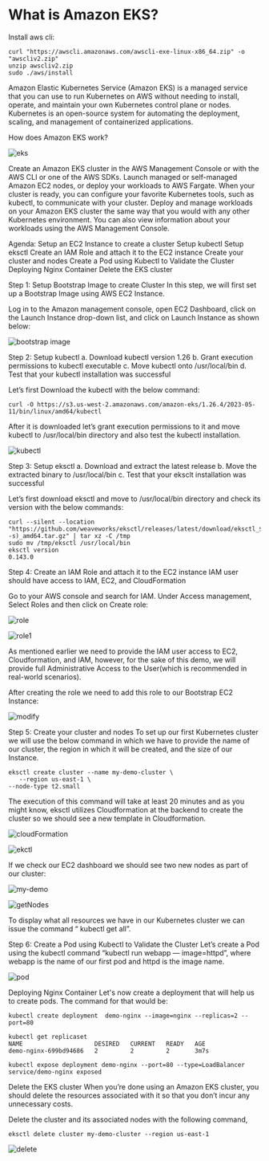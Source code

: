 # What is Amazon EKS?

Install aws cli:
```
curl "https://awscli.amazonaws.com/awscli-exe-linux-x86_64.zip" -o "awscliv2.zip"
unzip awscliv2.zip 
sudo ./aws/install 
```

Amazon Elastic Kubernetes Service (Amazon EKS) is a managed service that you can use to run Kubernetes on AWS without needing to install, operate, and maintain your own Kubernetes control plane or nodes. Kubernetes is an open-source system for automating the deployment, scaling, and management of containerized applications.

How does Amazon EKS work?

![eks](eks.png)

Create an Amazon EKS cluster in the AWS Management Console or with the AWS CLI or one of the AWS SDKs.
Launch managed or self-managed Amazon EC2 nodes, or deploy your workloads to AWS Fargate.
When your cluster is ready, you can configure your favorite Kubernetes tools, such as kubectl, to communicate with your cluster.
Deploy and manage workloads on your Amazon EKS cluster the same way that you would with any other Kubernetes environment. You can also view information about your workloads using the AWS Management Console.

Agenda:
Setup an EC2 Instance to create a cluster
Setup kubectl
Setup eksctl
Create an IAM Role and attach it to the EC2 instance
Create your cluster and nodes
Create a Pod using Kubectl to Validate the Cluster
Deploying Nginx Container
Delete the EKS cluster

Step 1: Setup Bootstrap Image to create Cluster
In this step, we will first set up a Bootstrap Image using AWS EC2 Instance.

Log in to the Amazon management console, open EC2 Dashboard, click on the Launch Instance drop-down list, and click on Launch Instance as shown below:

![bootstrap image](ec2.png)

Step 2: Setup kubectl
a. Download kubectl version 1.26
b. Grant execution permissions to kubectl executable
c. Move kubectl onto /usr/local/bin
d. Test that your kubectl installation was successful

Let’s first Download the kubectl with the below command:

```
curl -O https://s3.us-west-2.amazonaws.com/amazon-eks/1.26.4/2023-05-11/bin/linux/amd64/kubectl
```

After it is downloaded let’s grant execution permissions to it and move kubectl to /usr/local/bin directory and also test the kubectl installation.

![kubectl](kubectl.png)

Step 3: Setup eksctl
a. Download and extract the latest release
b. Move the extracted binary to /usr/local/bin
c. Test that your eksclt installation was successful

Let’s first download eksctl and move to /usr/local/bin directory and check its version with the below commands:

```
curl --silent --location "https://github.com/weaveworks/eksctl/releases/latest/download/eksctl_$(uname -s)_amd64.tar.gz" | tar xz -C /tmp
sudo mv /tmp/eksctl /usr/local/bin
eksctl version
0.143.0
```

Step 4: Create an IAM Role and attach it to the EC2 instance
IAM user should have access to IAM, EC2, and CloudFormation

Go to your AWS console and search for IAM. Under Access management, Select Roles and then click on Create role:

![role](role.png)

![role1](role1.png)

As mentioned earlier we need to provide the IAM user access to EC2, Cloudformation, and IAM, however, for the sake of this demo, we will provide full Administrative Access to the User(which is recommended in real-world scenarios).

After creating the role we need to add this role to our Bootstrap EC2 Instance:

![modify](modify.png)

Step 5: Create your cluster and nodes
To set up our first Kubernetes cluster we will use the below command in which we have to provide the name of our cluster, the region in which it will be created, and the size of our Instance.

```
eksctl create cluster --name my-demo-cluster \
   --region us-east-1 \
--node-type t2.small
```

The execution of this command will take at least 20 minutes and as you might know, eksctl utilizes Cloudformation at the backend to create the cluster so we should see a new template in Cloudformation.

![cloudFormation](cloudFormation.png)

![ekctl](ekctl.png)

If we check our EC2 dashboard we should see two new nodes as part of our cluster:

![my-demo](ec2_kubern.png)

![getNodes](getNodes.png)

To display what all resources we have in our Kubernetes cluster we can issue the command “ kubectl get all”.

Step 6: Create a Pod using Kubectl to Validate the Cluster
Let’s create a Pod using the kubectl command “kubectl run webapp — image=httpd”, where webapp is the name of our first pod and httpd is the image name.

![pod](pod.png)

Deploying Nginx Container
Let's now create a deployment that will help us to create pods. The command for that would be:
```
kubectl create deployment  demo-nginx --image=nginx --replicas=2 --port=80

kubectl get replicaset
NAME                    DESIRED   CURRENT   READY   AGE
demo-nginx-699bd94686   2         2         2       3m7s

kubectl expose deployment demo-nginx --port=80 --type=LoadBalancer
service/demo-nginx exposed
```

Delete the EKS cluster
When you’re done using an Amazon EKS cluster, you should delete the resources associated with it so that you don’t incur any unnecessary costs.

Delete the cluster and its associated nodes with the following command,
```
eksctl delete cluster my-demo-cluster --region us-east-1
```

![delete](delete.png)

